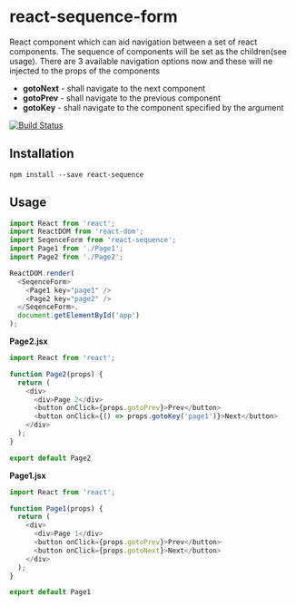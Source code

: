 # react-sequence-form

React component which can aid navigation between a set of react components. The sequence of components will be set as the children(see usage). There are 3 available navigation options now and these will ne injected to the props of the components
* **gotoNext** - shall navigate to the next component
* **gotoPrev** - shall navigate to the previous component
* **gotoKey** - shall navigate to the component specified by the argument

[![Build Status](https://travis-ci.org/arunghosh/react-sequence-form.svg?branch=master)](https://travis-ci.org/arunghosh/react-sequence-form)

## Installation
```
npm install --save react-sequence
```

## Usage

```javascript
import React from 'react';
import ReactDOM from 'react-dom';
import SeqenceForm from 'react-sequence';
import Page1 from './Page1';
import Page2 from './Page2';

ReactDOM.render(
  <SeqenceForm>
    <Page1 key="page1" />
    <Page2 key="page2" />
  </SeqenceForm>,
  document.getElementById('app')
);

```

**Page2.jsx**
```javascript
import React from 'react';

function Page2(props) {
  return (
    <div>
      <div>Page 2</div>
      <button onClick={props.gotoPrev}>Prev</button>
      <button onClick={() => props.gotoKey('page1')}>Next</button>
    </div>
  );
}

export default Page2
```

**Page1.jsx**
```javascript
import React from 'react';

function Page1(props) {
  return (
    <div>
      <div>Page 1</div>
      <button onClick={props.gotoPrev}>Prev</button>
      <button onClick={props.gotoNext}>Next</button>
    </div>
  );
}

export default Page1
```
